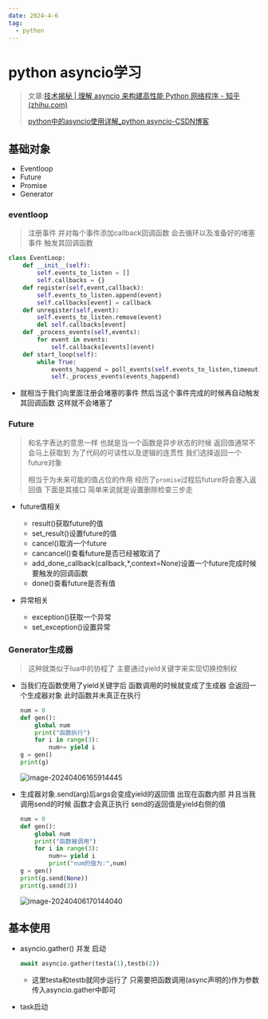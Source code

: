 ```yaml
---
date: 2024-4-6
tag:
  - python
---
```


# python asyncio学习

> 文章:[技术揭秘 | 理解 asyncio 来构建高性能 Python 网络程序 - 知乎 (zhihu.com)](https://zhuanlan.zhihu.com/p/168275509)
>
> [python中的asyncio使用详解_python asyncio-CSDN博客](https://blog.csdn.net/bluehawksky/article/details/106283636)

## 基础对象

- Eventloop
- Future
- Promise
-  Generator

### eventloop

> 注册事件 并对每个事件添加callback回调函数 会去循环以及准备好的堵塞事件 触发其回调函数

```python
class EventLoop:
    def __init__(self):
        self.events_to_listen = []
        self.callbacks = {}
    def register(self,event,callback):
        self.events_to_listen.append(event)
        self.callbacks[event] = callback
    def unregister(self,event):
        self.events_to_listen.remove(event)
        del self.callbacks[event]
    def _process_events(self,events):
        for event in events:
            self.callbacks[events](event)
    def start_loop(self):
        while True:
            events_happend = poll_events(self.events_to_listen,timeout)
            self._process_events(events_happend)
```

- 就相当于我们向里面注册会堵塞的事件 然后当这个事件完成的时候再自动触发其回调函数 这样就不会堵塞了

### Future

> 和名字表达的意思一样 也就是当一个函数是异步状态的时候 返回值通常不会马上获取到 为了代码的可读性以及逻辑的连贯性 我们选择返回一个future对象
>
> 相当于为未来可能的值占位的作用 经历了`promise`过程后future将会塞入返回值 下面是其接口 简单来说就是设置删除检查三步走

- future值相关

  - result()获取future的值
  - set_result()设置future的值
  - cancel()取消一个future
  - cancancel()查看future是否已经被取消了
  - add_done_callback(callback,*,context=None)设置一个future完成时候要触发的回调函数
  - done()查看future是否有值

- 异常相关

  - exception()获取一个异常
  - set_exception()设置异常

  

### Generator生成器

> 这种就类似于lua中的协程了 主要通过yield关键字来实现切换控制权

- 当我们在函数使用了yield关键字后 函数调用的时候就变成了生成器 会返回一个生成器对象 此时函数并未真正在执行

  ```python
  num = 0
  def gen():
      global num
      print("函数执行")
      for i in range(3):
          num+= yield i
  g = gen()
  print(g)
  ```

  ![image-20240406165914445](C:\Users\NewOm\AppData\Roaming\Typora\typora-user-images\image-20240406165914445.png)

- 生成器对象.send(arg)后args会变成yield的返回值 出现在函数内部 并且当我调用send的时候 函数才会真正执行 send的返回值是yield右侧的值

  ```python
  num = 0
  def gen():
      global num
      print("函数被调用")
      for i in range(3):
          num+= yield i
          print("num的值为:",num)
  g = gen()
  print(g.send(None))
  print(g.send(3))
  ```

  ![image-20240406170144040](C:\Users\NewOm\AppData\Roaming\Typora\typora-user-images\image-20240406170144040.png)

## 基本使用

- asyncio.gather() 并发 启动

  ```python
  await asyncio.gather(testa(1),testb(2))
  ```

  - 这里testa和testb就同步运行了 只需要把函数调用(async声明的)作为参数传入asyncio.gather中即可

- task启动